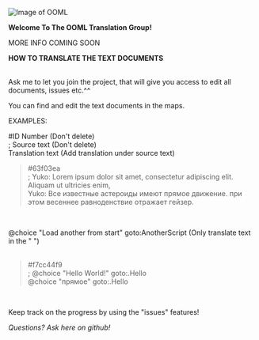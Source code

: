 ![Image of OOML](https://i.imgur.com/RRSuIp0.png)


**Welcome To The OOML Translation Group!**<br />

MORE INFO COMING SOON



**HOW TO TRANSLATE THE TEXT DOCUMENTS**<br />

<br />
Ask me to let you join the project, that will give you access to edit all documents, issues etc.^^
<br />

You can find and edit the text documents in the maps.
<br />

EXAMPLES:

#ID Number (Don't delete)<br />
; Source text (Don't delete)<br />
Translation text (Add translation under source text)<br />

>#63f03ea<br />
; Yuko: Lorem ipsum dolor sit amet, consectetur adipiscing elit. Aliquam ut ultricies enim,<br />
Yuko: Все известные астероиды имеют прямое движение. при этом весеннее равноденствие отражает гейзер.<br />
<br />

@choice "Load another from start" goto:AnotherScript (Only translate text in the " ")<br />
<br />

>#f7cc44f9<br />
; @choice "Hello World!" goto:.Hello<br />
@choice "прямое" goto:.Hello<br />
<br />

Keep track on the progress by using the "issues" features!

*Questions? Ask here on github!*
